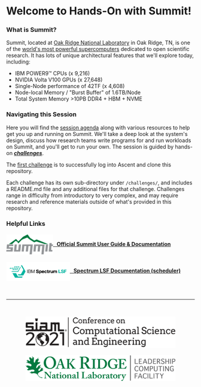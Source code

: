 # Welcome to Hands-On with Summit!


### What is Summit?
Summit, located at [Oak Ridge National Laboratory](https://www.ornl.gov/) in Oak Ridge, TN,  is one of the [world's most powerful supercomputers](https://www.top500.org/system/179397) dedicated to open scientific research. It has lots of unique architectural features that we'll explore today, including:

- IBM POWER9™ CPUs (x 9,216)
- NVIDIA Volta V100 GPUs (x 27,648)
- Single-Node performance of 42TF (x 4,608)
- Node-local Memory / "Burst Buffer" of 1.6TB/Node
- Total System Memory >10PB DDR4 + HBM + NVME

### Navigating this Session
Here you will find the [session agenda](agenda.md) along with various resources
to help get you up and running on Summit. We'll take a deep look at the
system's design, discuss how research teams write programs for and run
workloads on Summit, and you'll get to run your own. The session is guided by
hands-on [***challenges***](challenges). 

The [first challenge](./challenges/Access_Ascent_and_Clone_Repo) is to
successfully log into Ascent and clone this repository.

Each challenge has its own sub-directory under `/challenges/`, and includes a
README.md file and any additional files for that challenge. Challenges range in
difficulty from introductory to very complex, and may require research and
reference materials outside of what's provided in this repository.


### Helpful Links

#### [<img src="./images/SUMMIT_LOGO_OFFICIAL_2017.png" width="125" valign="middle" alt="Summit"/>   Official Summit User Guide & Documentation](https://docs.olcf.ornl.gov/systems/summit_user_guide.html)

#### [<img src="./images/ibm-spectrum-lsf.png" width="170" valign="middle" alt="Summit"/>   Spectrum LSF Documentation (scheduler)](https://www.ibm.com/support/knowledgecenter/en/SSWRJV_10.1.0/lsf_welcome/lsf_welcome.html)

<br>
<hr>
<br>
<p align="center">
  <a href="https://www.siam.org/conferences/cm/conference/cse21"><img src="./images/CSE21_logo_500X105.png" width="400" alt="CSE21"></a><br><br>
  <a href="https://www.olcf.ornl.gov/"><img src="./images/olcf_logo.png" width="400" alt="Oak Ridge Leadership Computing Facility"></a>
</p>
